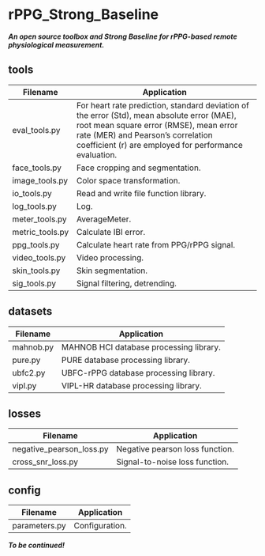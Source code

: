 # rPPG_Strong_Baseline
***An open source toolbox and Strong Baseline for rPPG-based remote physiological measurement.***

## tools
|  Filename   | Application  |
|  ----  | ----  |
| eval_tools.py  | For heart rate prediction, standard deviation of the error (Std), mean absolute error (MAE), root mean square error (RMSE), mean error rate (MER) and Pearson’s correlation coefficient (r) are employed for performance evaluation. |
| face_tools.py  | Face cropping and segmentation. |
| image_tools.py | Color space transformation. |
| io_tools.py    | Read and write file function library. |
| log_tools.py   | Log. |
| meter_tools.py | AverageMeter. |
| metric_tools.py | Calculate IBI error. |
| ppg_tools.py | Calculate heart rate from PPG/rPPG signal. |
| video_tools.py | Video processing. |
| skin_tools.py | Skin segmentation. |
| sig_tools.py  | Signal filtering, detrending. |

## datasets
|  Filename   | Application  |
|  ----  | ----  |
| mahnob.py | MAHNOB HCI database processing library. |
| pure.py   | PURE database processing library. |
| ubfc2.py  | UBFC-rPPG database processing library. |
| vipl.py   | VIPL-HR database processing library. |

## losses
|  Filename   | Application  |
|  ----  | ----  |
| negative_pearson_loss.py | Negative pearson loss function. |
| cross_snr_loss.py | Signal-to-noise loss function. |

## config
|  Filename   | Application  |
|  ----  | ----  |
| parameters.py | Configuration. |

***To be continued!***
